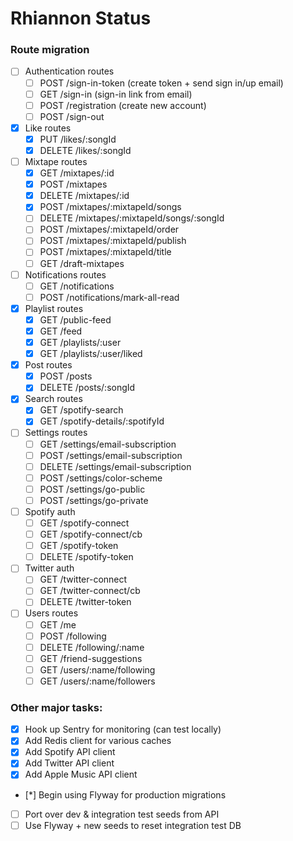 # Rhiannon Status

### Route migration

* [ ] Authentication routes
  * [ ] POST /sign-in-token (create token + send sign in/up email)
  * [ ] GET /sign-in (sign-in link from email)
  * [ ] POST /registration (create new account)
  * [ ] POST /sign-out

* [X] Like routes
  * [X] PUT /likes/:songId
  * [X] DELETE /likes/:songId

* [ ] Mixtape routes
  * [X] GET /mixtapes/:id
  * [X] POST /mixtapes
  * [X] DELETE /mixtapes/:id
  * [X] POST /mixtapes/:mixtapeId/songs
  * [ ] DELETE /mixtapes/:mixtapeId/songs/:songId
  * [ ] POST /mixtapes/:mixtapeId/order
  * [ ] POST /mixtapes/:mixtapeId/publish
  * [ ] POST /mixtapes/:mixtapeId/title
  * [ ] GET /draft-mixtapes

* [ ] Notifications routes
  * [ ] GET /notifications
  * [ ] POST /notifications/mark-all-read

* [x] Playlist routes
  * [X] GET /public-feed
  * [X] GET /feed
  * [X] GET /playlists/:user
  * [X] GET /playlists/:user/liked

* [x] Post routes
  * [X] POST /posts
  * [x] DELETE /posts/:songId

* [x] Search routes
  * [X] GET /spotify-search
  * [X] GET /spotify-details/:spotifyId

* [ ] Settings routes
  * [ ] GET /settings/email-subscription
  * [ ] POST /settings/email-subscription
  * [ ] DELETE /settings/email-subscription
  * [ ] POST /settings/color-scheme
  * [ ] POST /settings/go-public
  * [ ] POST /settings/go-private

* [ ] Spotify auth
  * [ ] GET /spotify-connect
  * [ ] GET /spotify-connect/cb
  * [ ] GET /spotify-token
  * [ ] DELETE /spotify-token

* [ ] Twitter auth
  * [ ] GET /twitter-connect
  * [ ] GET /twitter-connect/cb
  * [ ] DELETE /twitter-token

* [ ] Users routes
  * [ ] GET /me
  * [ ] POST /following
  * [ ] DELETE /following/:name
  * [ ] GET /friend-suggestions
  * [ ] GET /users/:name/following
  * [ ] GET /users/:name/followers

### Other major tasks:

* [x] Hook up Sentry for monitoring (can test locally)
* [X] Add Redis client for various caches
* [X] Add Spotify API client
* [x] Add Twitter API client
* [X] Add Apple Music API client
* [*] Begin using Flyway for production migrations
* [ ] Port over dev & integration test seeds from API
* [ ] Use Flyway + new seeds to reset integration test DB
